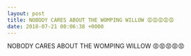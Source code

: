 ```yaml
---
layout: post
title: NOBODY CARES ABOUT THE WOMPING WILLOW 😡😡😡😡😡
date: 2018-07-21 00:06:38 +0000
---
```


NOBODY CARES ABOUT THE WOMPING WILLOW 😡😡😡😡😡

